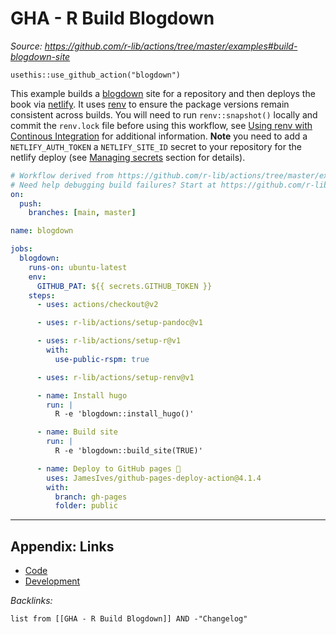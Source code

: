 # GHA - R Build Blogdown

*Source: https://github.com/r-lib/actions/tree/master/examples#build-blogdown-site*

`usethis::use_github_action("blogdown")`

This example builds a [blogdown](https://bookdown.org/yihui/blogdown/) site for a repository and then deploys the book via [netlify](https://www.netlify.com/). It uses [renv](https://rstudio.github.io/renv/) to ensure the package versions remain consistent across builds. You will need to run `renv::snapshot()` locally and commit the `renv.lock` file before using this workflow, see [Using renv with Continous Integration](https://rstudio.github.io/renv/articles/ci.html) for additional information. **Note** you need to add a `NETLIFY_AUTH_TOKEN` a `NETLIFY_SITE_ID` secret to your repository for the netlify deploy (see [Managing secrets](https://github.com/r-lib/actions/tree/master/examples#managing-secrets) section for details).

````yaml
# Workflow derived from https://github.com/r-lib/actions/tree/master/examples
# Need help debugging build failures? Start at https://github.com/r-lib/actions#where-to-find-help
on:
  push:
    branches: [main, master]

name: blogdown

jobs:
  blogdown:
    runs-on: ubuntu-latest
    env:
      GITHUB_PAT: ${{ secrets.GITHUB_TOKEN }}
    steps:
      - uses: actions/checkout@v2

      - uses: r-lib/actions/setup-pandoc@v1

      - uses: r-lib/actions/setup-r@v1
        with:
          use-public-rspm: true

      - uses: r-lib/actions/setup-renv@v1

      - name: Install hugo
        run: |
          R -e 'blogdown::install_hugo()'

      - name: Build site
        run: |
          R -e 'blogdown::build_site(TRUE)'

      - name: Deploy to GitHub pages 🚀
        uses: JamesIves/github-pages-deploy-action@4.1.4
        with:
          branch: gh-pages
          folder: public
````

---

## Appendix: Links

* [Code](../Code.md)
* [Development](../../MOCs/Development.md)

*Backlinks:*

````dataview
list from [[GHA - R Build Blogdown]] AND -"Changelog"
````
